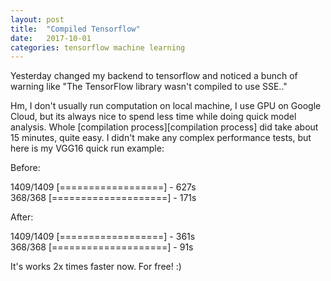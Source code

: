 ```yaml
---
layout: post
title:  "Compiled Tensorflow"
date:   2017-10-01
categories: tensorflow machine learning
---
```

Yesterday changed my backend to tensorflow and noticed a bunch of warning like
"The TensorFlow library wasn't compiled to use SSE.." 

Hm, I don't usually run computation on local machine, I use GPU on Google Cloud, but its always nice to spend less time while doing quick model analysis. 
Whole [compilation process][compilation process] did take about 15 minutes, quite easy. I didn't make any complex performance tests, but here is my VGG16 quick run example:


Before: 

1409/1409 [==================] - 627s   
368/368 [====================] - 171s  

After:

1409/1409 [==================] - 361s   
368/368 [====================] - 91s 

It's works 2x times faster now. For free! :)
